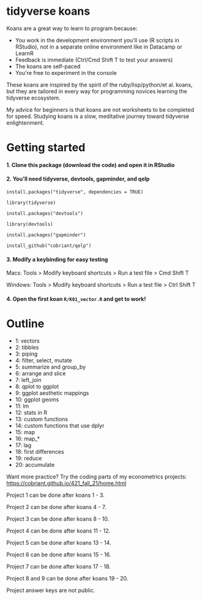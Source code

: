 # tidyverse koans

Koans are a great way to learn to program because:

  - You work in the development environment you'll use (R scripts in RStudio), not in a separate online environment like in Datacamp or LearnR
  - Feedback is immediate (Ctrl/Cmd Shift T to test your answers)
  - The koans are self-paced
  - You're free to experiment in the console
  
These koans are inspired by the spirit of the ruby/lisp/python/et al. koans, but they are tailored in every way for programming novices learning the tidyverse ecosystem. 

My advice for beginners is that koans are not worksheets to be completed for speed. Studying koans is a slow, meditative journey toward tidyverse enlightenment.

# Getting started

#### 1. Clone this package (download the code) and open it in RStudio

#### 2. You'll need tidyverse, devtools, gapminder, and qelp

`install.packages("tidyverse", dependencies = TRUE)`

`library(tidyverse)`

`install.packages("devtools")`

`library(devtools)`

`install.packages("gapminder")`

`install_github("cobriant/qelp")`

#### 3. Modify a keybinding for easy testing

Macs:
Tools > Modify keyboard shortcuts > Run a test file > Cmd Shift T

Windows:
Tools > Modify keyboard shortcuts > Run a test file > Ctrl Shift T

#### 4. Open the first koan `R/K01_vector.R` and get to work!


# Outline

- 1: vectors
- 2: tibbles
- 3: piping
- 4: filter, select, mutate
- 5: summarize and group_by
- 6: arrange and slice
- 7: left_join
- 8: qplot to ggplot
- 9: ggplot aesthetic mappings
- 10: ggplot geoms
- 11: lm
- 12: stats in R
- 13: custom functions
- 14: custom functions that use dplyr
- 15: map
- 16: map_*
- 17: lag
- 18: first differences
- 19: reduce
- 20: accumulate

Want more practice? Try the coding parts of my econometrics projects:
https://cobriant.github.io/421_fall_21/home.html

Project 1 can be done after koans 1 - 3.

Project 2 can be done after koans 4 - 7.

Project 3 can be done after koans 8 - 10.

Project 4 can be done after koans 11 - 12.

Project 5 can be done after koans 13 - 14.

Project 6 can be done after koans 15 - 16.

Project 7 can be done after koans 17 - 18.

Project 8 and 9 can be done after koans 19 - 20.


Project answer keys are not public.

